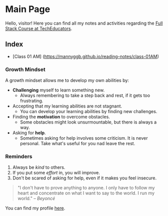 # Main Page
Hello, visitor! Here you can find all my notes and activities regarding the [Full Stack Course at TechEducators](https://techeducators.co.uk/course/full-stack-mern-bootcamp).

## Index
- [Class 01 AM] (https://mannyggb.github.io/reading-notes/class-01AM)

### Growth Mindset 

A growth mindset allows me to develop my own abilities by:
- **Challenging** myself to learn something new.
  - Always remembering to take a step back and rest, if it gets too frustrating.
- Accepting that my learning abilities are not stagnant.
   - You can develop your learning abilities by finding new challenges.
- Finding the **motivation** to overcome obstacles.
  - Some obstacles might look unsurmountable, but there is always a way.
- Asking for **help**.
  - Sometimes asking for help involves some criticism. It is never personal. Take what's useful for you nad leave the rest.
    
### Reminders
1. Always be *kind* to others.
2. If you put some *effort* in, you will improve.
3. Don't be scared of asking for help, even if it makes you feel insecure.

> "I don't have to prove anything to anyone. I only have to follow my heart and concentrate on what I want to say to the world. I run my world." – *Beyoncé*

You can find my profile [here](https://github.com/MannyGGB).


